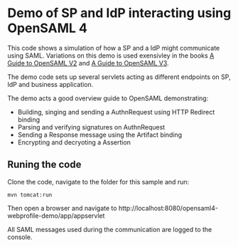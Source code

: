 # Demo of SP and IdP interacting using OpenSAML 4
This code shows a simulation of how a SP and a IdP might communicate using SAML. Variations on this demo is used exensivley in the books [A Guide to OpenSAML V2](https://payhip.com/b/odEY) and [A Guide to OpenSAML V3](https://payhip.com/b/41Tw).

The demo code sets up several servlets acting as different endpoints on SP, IdP and business application.

The demo acts a good overview guide to OpenSAML demonstrating:
* Building, singing and sending a AuthnRequest using HTTP Redirect binding
* Parsing and verifying signatures on AuthnRequest
* Sending a Response message using the Artifact binding
* Encrypting and decryoting a Assertion

## Runing the code
Clone the code, navigate to the folder for this sample and run: 
```
mvn tomcat:run
```

Then open a browser and navigate to http://localhost:8080/opensaml4-webprofile-demo/app/appservlet

All SAML messages used during the communication are logged to the console.
